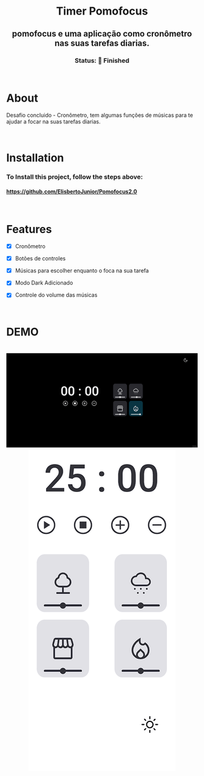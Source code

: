 <div align="center">
    <h1>Timer Pomofocus</h1>
    <h2> pomofocus e uma aplicação como cronômetro nas suas tarefas diarias.</h2> 
</div>  

<div align="center">
    <h3> Status: 🚀 Finished </h3>
</div>

<br>

# About

<p> Desafio concluido - Cronômetro, tem algumas funções de músicas para te ajudar a focar na suas tarefas diarias. </p>

<br>

# Installation

### To Install this project, follow the steps above:

#### https://github.com/ElisbertoJunior/Pomofocus2.0




<br>


# Features 
- [x]  Cronômetro
- [x]  Botões de controles
- [x]  Músicas para escolher enquanto o foca na sua tarefa
- [x]  Modo Dark Adicionado
- [x]  Controle do volume das músicas




<br>


# DEMO 

<h1 align="center">
    <img src="./assets/pomofocusDarkMode.gif">
    <img src="./assets/pomofocusDarkModeMobile.gif">
 
</h1>

